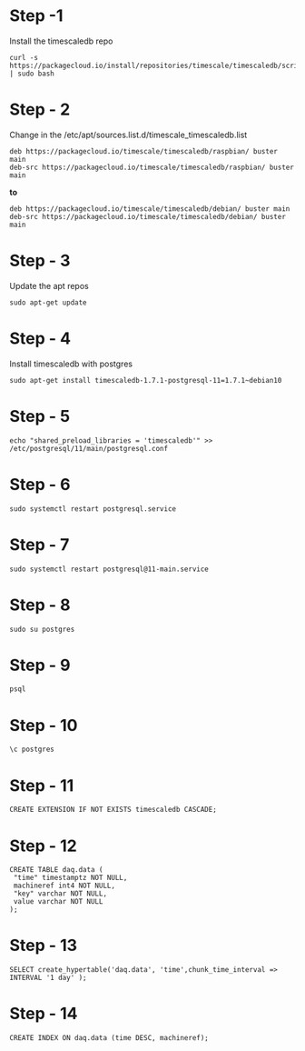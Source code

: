 # Step -1 
Install the timescaledb repo
```
curl -s https://packagecloud.io/install/repositories/timescale/timescaledb/script.deb.sh | sudo bash
```

# Step - 2
Change in the /etc/apt/sources.list.d/timescale_timescaledb.list 
```
deb https://packagecloud.io/timescale/timescaledb/raspbian/ buster main 
deb-src https://packagecloud.io/timescale/timescaledb/raspbian/ buster main
```  
**to**
```
deb https://packagecloud.io/timescale/timescaledb/debian/ buster main 
deb-src https://packagecloud.io/timescale/timescaledb/debian/ buster main
```

# Step - 3
Update the apt repos
```
sudo apt-get update
```

# Step - 4
Install timescaledb with postgres
```
sudo apt-get install timescaledb-1.7.1-postgresql-11=1.7.1~debian10
```

# Step - 5
```
echo "shared_preload_libraries = 'timescaledb'" >>   /etc/postgresql/11/main/postgresql.conf
```

# Step - 6
```
sudo systemctl restart postgresql.service
```

# Step - 7
```
sudo systemctl restart postgresql@11-main.service
```

# Step - 8
```
sudo su postgres
```

# Step - 9
```
psql
```

# Step - 10
```
\c postgres
```

# Step - 11
 ```
 CREATE EXTENSION IF NOT EXISTS timescaledb CASCADE;
 ```
 
# Step - 12
```
CREATE TABLE daq.data (                                                               
 "time" timestamptz NOT NULL,
 machineref int4 NOT NULL,
 "key" varchar NOT NULL,
 value varchar NOT NULL
);
```
 
# Step - 13
```
SELECT create_hypertable('daq.data', 'time',chunk_time_interval => INTERVAL '1 day' );
```
# Step - 14
```
CREATE INDEX ON daq.data (time DESC, machineref);
```
